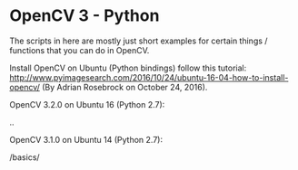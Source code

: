 # OpenCV 3 - Python
The scripts in here are mostly just short examples for certain things / functions that you can do in OpenCV.

Install OpenCV on Ubuntu (Python bindings) follow this tutorial:
http://www.pyimagesearch.com/2016/10/24/ubuntu-16-04-how-to-install-opencv/
(By Adrian Rosebrock on October 24, 2016).



OpenCV 3.2.0 on Ubuntu 16 (Python 2.7):

..


OpenCV 3.1.0 on Ubuntu 14 (Python 2.7):

/basics/
